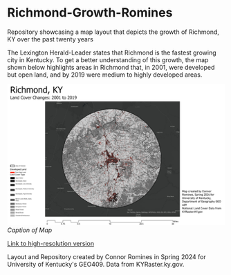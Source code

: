 # Richmond-Growth-Romines
Repository showcasing a map layout that depicts the growth of Richmond, KY over the past twenty years

The Lexington Herald-Leader states that Richmond is the fastest growing city in Kentucky. To get a better understanding of this growth, the map shown below highlights areas in Richmond that, in 2001, were developed but open land, and by 2019 were medium to highly developed areas.

![Richmond](layout.jpg)     
*Caption of Map*

[Link to high-resolution version](layout.pdf)     

Layout and Repository created by Connor Romines in Spring 2024 for University of Kentucky's GEO409. Data from KYRaster.ky.gov.